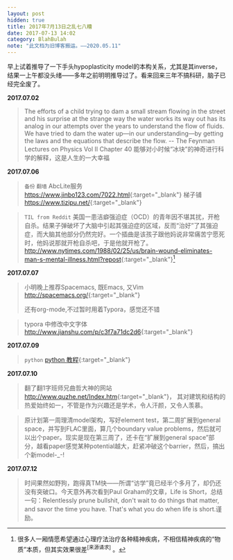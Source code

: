 ```yaml
---
layout: post
hidden: true
title: 2017年7月13日之乱七八糟
date: 2017-07-13 14:02
category: BlahBulah
note: "此文档为旧博客搬运。——2020.05.11"
---
```


早上试着推导了一下手头hypoplasticity model的本构关系，尤其是其inverse，结果一上午都没头绪——多年之前明明推导过了。看来回来三年不搞科研，脑子已经完全废了。

**2017.07.02**

> The efforts of a child trying to dam a small stream flowing in the street and his surprise at the strange way the water works its way out has its analog in our attempts over the years to understand the flow of fluids. We have tried to dam the water up—in our understanding—by getting the laws and the equations that describe the flow.  -- The Feynman Lectures on Physics Vol II Chapter 40  能够对小时候“冰块”的神奇进行科学的解释，这是人生的一大幸福

**2017.07.06**

> `备份` `翻墙` AbcLite服务 <https://www.jinbo123.com/7022.html>{:target="_blank"} 梯子铺 <https://www.tizipu.net/>{:target="_blank"}

<!-- -->

> `TIL from Reddit` 美国一患洁癖强迫症（OCD）的青年因不堪其扰，开枪自杀。结果子弹破坏了大脑中引起其强迫症的区域，反而“治好”了其强迫症，而大脑其他部分仍然完好。一个插曲是该孩子跟他妈说非常痛苦宁愿死时，他妈说那就开枪自杀吧，于是他就开枪了。<http://www.nytimes.com/1988/02/25/us/brain-wound-eliminates-man-s-mental-illness.html?repost>{:target="_blank"}[^mental]

**2017.07.07**

> 小明晚上推荐Spacemacs, 既Emacs, 又Vim <http://spacemacs.org/>{:target="_blank"}
>
> 还有org-mode,不过暂时用着Typora，感觉还不错

<!-- -->

> typora 中修改中文字体 <http://www.jianshu.com/p/c3f7a71dc2d6>{:target="_blank"}

**2017.07.09**

> `python` [python 教程](http://www.liaoxuefeng.com/wiki/0014316089557264a6b348958f449949df42a6d3a2e542c000){:target="_blank"}

**2017.07.10**

> 翻了翻1字班师兄曲哲大神的网站 <http://www.quzhe.net/Index.htm>{:target="_blank"}， 其对建筑和结构的热爱始终如一，不管是作为兴趣还是学术，令人汗颜，又令人羡慕。

<!-- -->

> 原计划第一周理清model架构，写好element test，第二周扩展到general space，并写到FLAC里面，算几个boundary value problems，然后就可以出个paper。现实是现在第三周了，还卡在“扩展到general space”部分，越看paper感觉某种potential越大，赶紧冲破这个barrier，然后，搞出个新model-_-! 

**2017.07.12**

> 时间果然如野狗，跑得真TM快——所谓“访学”竟已经半个多月了，却仍还没有突破口。今天意外再次看到Paul Graham的文章，Life is Short，总结一句：Relentlessly prune bullshit, don't wait to do things that matter, and savor the time you have. That's what you do when life is short.谨励。



[^mental]: 很多人一厢情愿希望通过心理疗法治疗各种精神疾病，不相信精神疾病的“物质”本质，但其实效果很差<sup>[来源请求]</sup> 。